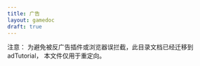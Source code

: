 ```yaml
---
title: 广告
layout: gamedoc
draft: true
---
```

注意：
为避免被反广告插件或浏览器误拦截，此目录文档已经迁移到 adTutorial，
本文件仅用于重定向。
